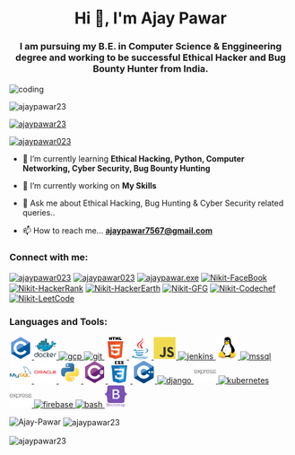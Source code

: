 <h1 align="center">Hi 👋, I'm Ajay Pawar</h1>
<h3 align="center">I am pursuing my B.E. in Computer Science & Enggineering degree and working to be successful Ethical Hacker and Bug Bounty Hunter from India.</h3>
<img align="center" alt="coding" width="500" src="https://media1.giphy.com/media/RbDKaczqWovIugyJmW/200.gif">
<p align="left"> <img src="https://komarev.com/ghpvc/?username=ajaypawar23&label=Profile%20views&color=0e75b6&style=flat" alt="ajaypawar23" /> </p>

<p align="left"> <a href="https://github.com/ryo-ma/github-profile-trophy"><img src="https://github-profile-trophy.vercel.app/?username=ajaypawar23" alt="ajaypawar23" /></a> </p>

<p align="left"> <a href="https://twitter.com/Ajaypawar023" target="blank"><img src="https://img.shields.io/twitter/follow/ajaypawar023?logo=twitter&style=for-the-badge" alt="ajaypawar023" /></a> </p>

- 🌱 I’m currently learning **Ethical Hacking, Python, Computer Networking, Cyber Security, Bug Bounty Hunting**

- 🔭 I’m currently working on **My Skills**

- 💬 Ask me about Ethical Hacking, Bug Hunting & Cyber Security related queries..

- 📫 How to reach me... **ajaypawar7567@gmail.com**

<h3 align="left">Connect with me:</h3>
<p align="left">
<a href="https://twitter.com/ajaypawar023" target="blank"><img align="center" src="https://raw.githubusercontent.com/rahuldkjain/github-profile-readme-generator/master/src/images/icons/Social/twitter.svg" alt="ajaypawar023" height="30" width="40" /></a>
<a href="https://linkedin.com/in/ajaypawar023" target="blank"><img align="center" src="https://raw.githubusercontent.com/rahuldkjain/github-profile-readme-generator/master/src/images/icons/Social/linked-in-alt.svg" alt="ajaypawar023" height="30" width="40" /></a>
<a href="https://instagram.com/ajaypawar.exe" target="blank"><img align="center" src="https://raw.githubusercontent.com/rahuldkjain/github-profile-readme-generator/master/src/images/icons/Social/instagram.svg" alt="ajaypawar.exe" height="30" width="40" /></a>
<a href="https://www.facebook.com/profile.php?id=100021979189082/" target="blank"><img align="center" src="https://raw.githubusercontent.com/rahuldkjain/github-profile-readme-generator/master/src/images/icons/Social/facebook.svg" alt="Nikit-FaceBook" height="30" width="40" /></a>
<a href="https://www.hackerrank.com/ajaypawar7567" target="blank"><img align="center" src="https://raw.githubusercontent.com/rahuldkjain/github-profile-readme-generator/master/src/images/icons/Social/hackerrank.svg" alt="Nikit-HackerRank" height="30" width="40" /></a>
<a href="https://www.hackerearth.com/@ajay4048" target="blank"><img align="center" src="https://raw.githubusercontent.com/rahuldkjain/github-profile-readme-generator/master/src/images/icons/Social/hackerearth.svg" alt="Nikit-HackerEarth" height="30" width="40" /></a>
<a href="https://auth.geeksforgeeks.org/user/ajaypawar23/profile" target="blank"><img align="center" src="https://raw.githubusercontent.com/rahuldkjain/github-profile-readme-generator/master/src/images/icons/Social/geeks-for-geeks.svg" alt="Nikit-GFG" height="30" width="40" /></a>
<a href="https://www.codechef.com/users/ajaypawar23" target="blank"><img align="center" src="https://cdn.jsdelivr.net/npm/simple-icons@3.1.0/icons/codechef.svg" alt="Nikit-Codechef" height="30" width="40" /></a>
<a href="https://leetcode.com/ajay-120/" target="blank"><img align="center" src="https://raw.githubusercontent.com/rahuldkjain/github-profile-readme-generator/master/src/images/icons/Social/leet-code.svg" alt="Nikit-LeetCode" height="30" width="40" /></a>
</p>

<h3 align="left">Languages and Tools:</h3>
<p align="left"><a href="https://www.cprogramming.com/" target="_blank" rel="noreferrer"> <img src="https://raw.githubusercontent.com/devicons/devicon/master/icons/c/c-original.svg" alt="c" width="40" height="40"/> </a> <a href="https://www.docker.com/" target="_blank" rel="noreferrer"> <img src="https://raw.githubusercontent.com/devicons/devicon/master/icons/docker/docker-original-wordmark.svg" alt="docker" width="40" height="40"/> </a> <a href="https://cloud.google.com" target="_blank" rel="noreferrer"> <img src="https://www.vectorlogo.zone/logos/google_cloud/google_cloud-icon.svg" alt="gcp" width="40" height="40"/> </a> <a href="https://git-scm.com/" target="_blank" rel="noreferrer"> <img src="https://www.vectorlogo.zone/logos/git-scm/git-scm-icon.svg" alt="git" width="40" height="40"/> </a> <a href="https://www.w3.org/html/" target="_blank" rel="noreferrer"> <img src="https://raw.githubusercontent.com/devicons/devicon/master/icons/html5/html5-original-wordmark.svg" alt="html5" width="40" height="40"/> </a> <a href="https://www.java.com" target="_blank" rel="noreferrer"> <img src="https://raw.githubusercontent.com/devicons/devicon/master/icons/java/java-original.svg" alt="java" width="40" height="40"/> </a> <a href="https://developer.mozilla.org/en-US/docs/Web/JavaScript" target="_blank" rel="noreferrer"> <img src="https://raw.githubusercontent.com/devicons/devicon/master/icons/javascript/javascript-original.svg" alt="javascript" width="40" height="40"/> </a> <a href="https://www.jenkins.io" target="_blank" rel="noreferrer"> <img src="https://www.vectorlogo.zone/logos/jenkins/jenkins-icon.svg" alt="jenkins" width="40" height="40"/> </a> <a href="https://www.linux.org/" target="_blank" rel="noreferrer"> <img src="https://raw.githubusercontent.com/devicons/devicon/master/icons/linux/linux-original.svg" alt="linux" width="40" height="40"/> </a> <a href="https://www.microsoft.com/en-us/sql-server" target="_blank" rel="noreferrer"> <img src="https://www.svgrepo.com/show/303229/microsoft-sql-server-logo.svg" alt="mssql" width="40" height="40"/> </a> <a href="https://www.mysql.com/" target="_blank" rel="noreferrer"> <img src="https://raw.githubusercontent.com/devicons/devicon/master/icons/mysql/mysql-original-wordmark.svg" alt="mysql" width="40" height="40"/> </a> <a href="https://www.oracle.com/" target="_blank" rel="noreferrer"> <img src="https://raw.githubusercontent.com/devicons/devicon/master/icons/oracle/oracle-original.svg" alt="oracle" width="40" height="40"/> </a> <a href="https://www.python.org" target="_blank" rel="noreferrer"> <img src="https://raw.githubusercontent.com/devicons/devicon/master/icons/python/python-original.svg" alt="python" width="40" height="40"/> </a>
<a href="https://www.w3schools.com/cs/" target="_blank" rel="noreferrer"> <img src="https://raw.githubusercontent.com/devicons/devicon/master/icons/csharp/csharp-original.svg" alt="csharp" width="40" height="40"/> </a> 
<a href="https://www.w3schools.com/css/" target="_blank" rel="noreferrer"> <img src="https://raw.githubusercontent.com/devicons/devicon/master/icons/css3/css3-original-wordmark.svg" alt="css3" width="40" height="40"/> </a> 
<a href="https://www.w3schools.com/cpp/" target="_blank" rel="noreferrer"> <img src="https://raw.githubusercontent.com/devicons/devicon/master/icons/cplusplus/cplusplus-original.svg" alt="cplusplus" width="40" height="40"/> </a>
<a href="https://www.djangoproject.com/" target="_blank" rel="noreferrer"> <img src="https://cdn.worldvectorlogo.com/logos/django.svg" alt="django" width="40" height="40"/> </a> 
<a href="https://expressjs.com" target="_blank" rel="noreferrer"> <img src="https://raw.githubusercontent.com/devicons/devicon/master/icons/express/express-original-wordmark.svg" alt="express" width="40" height="40"/> </a>
<a href="https://kubernetes.io" target="_blank" rel="noreferrer"> <img src="https://www.vectorlogo.zone/logos/kubernetes/kubernetes-icon.svg" alt="kubernetes" width="40" height="40"/> </a> 
<a href="https://expressjs.com" target="_blank" rel="noreferrer"> <img src="https://raw.githubusercontent.com/devicons/devicon/master/icons/express/express-original-wordmark.svg" alt="express" width="40" height="40"/> </a> 
<a href="https://firebase.google.com/" target="_blank" rel="noreferrer"> <img src="https://www.vectorlogo.zone/logos/firebase/firebase-icon.svg" alt="firebase" width="40" height="40"/> </a>
<a href="https://www.gnu.org/software/bash/" target="_blank" rel="noreferrer"> <img src="https://www.vectorlogo.zone/logos/gnu_bash/gnu_bash-icon.svg" alt="bash" width="40" height="40"/> </a> <a href="https://getbootstrap.com" target="_blank" rel="noreferrer"> <img src="https://raw.githubusercontent.com/devicons/devicon/master/icons/bootstrap/bootstrap-plain-wordmark.svg" alt="bootstrap" width="40" height="40"/> </a> 
</p>

<p><img align="left" src="https://github-readme-stats.vercel.app/api/top-langs?username=Ajay-Pawar&show_icons=true&locale=en&layout=compact" alt="Ajay-Pawar" /></p>

<p>&nbsp;<img align="center" src="https://github-readme-stats.vercel.app/api?username=ajaypawar23&show_icons=true&locale=en" alt="ajaypawar23" /></p>

<p><img align="center" src="https://github-readme-streak-stats.herokuapp.com/?user=ajaypawar23&" alt="ajaypawar23" /></p>
